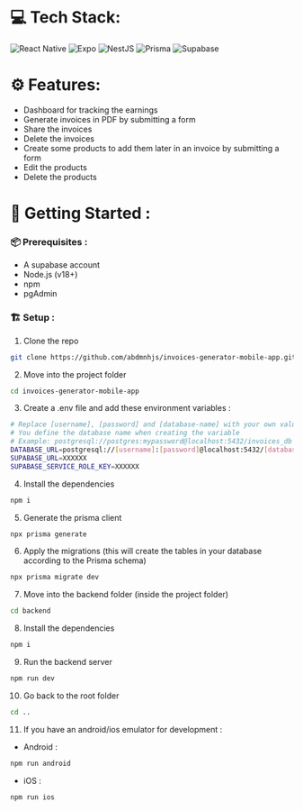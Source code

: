 # 💻 Tech Stack:
![React Native](https://img.shields.io/badge/react_native-%2320232a.svg?style=for-the-badge&logo=react&logoColor=%2361DAFB) ![Expo](https://img.shields.io/badge/expo-1C1E24?style=for-the-badge&logo=expo&logoColor=#D04A37) ![NestJS](https://img.shields.io/badge/nestjs-%23E0234E.svg?style=for-the-badge&logo=nestjs&logoColor=white) ![Prisma](https://img.shields.io/badge/Prisma-3982CE?style=for-the-badge&logo=Prisma&logoColor=white) ![Supabase](https://img.shields.io/badge/Supabase-3ECF8E?style=for-the-badge&logo=supabase&logoColor=white)

# ⚙️ Features:

- Dashboard for tracking the earnings
- Generate invoices in PDF by submitting a form
- Share the invoices
- Delete the invoices
- Create some products to add them later in an invoice by submitting a form
- Edit the products
- Delete the products

# 🚀 Getting Started :

### 📦 Prerequisites :
- A supabase account
- Node.js (v18+)
- npm
- pgAdmin

### 🏗️ Setup :

1. Clone the repo
```bash
git clone https://github.com/abdmnhjs/invoices-generator-mobile-app.git
```

2. Move into the project folder
```bash
cd invoices-generator-mobile-app
```

3. Create a .env file and add these environment variables :
```bash
# Replace [username], [password] and [database-name] with your own values
# You define the database name when creating the variable
# Example: postgresql://postgres:mypassword@localhost:5432/invoices_db
DATABASE_URL=postgresql://[username]:[password]@localhost:5432/[database-name]
SUPABASE_URL=XXXXXX
SUPABASE_SERVICE_ROLE_KEY=XXXXXX
```

4. Install the dependencies
```bash
npm i
```

5. Generate the prisma client
```bash
npx prisma generate
```

6. Apply the migrations (this will create the tables in your database according to the Prisma schema)
```bash
npx prisma migrate dev
```

7. Move into the backend folder (inside the project folder)
```bash
cd backend
```

8. Install the dependencies
```bash
npm i
```

9. Run the backend server
```bash
npm run dev
```

10. Go back to the root folder
```bash
cd ..
```
11. If you have an android/ios emulator for development :
  - Android :
```bash
npm run android
```
  - iOS :
```bash
npm run ios
```
